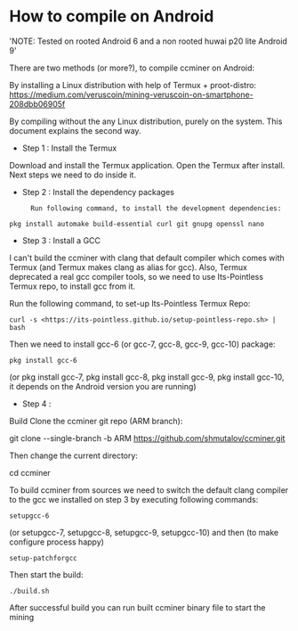 
# How to compile on Android

'NOTE: Tested on rooted Android 6
      and a non rooted huwai p20 lite Android 9'

There are two methods (or more?), to compile ccminer on Android:

By installing a Linux distribution with help of Termux + proot-distro: <https://medium.com/veruscoin/mining-veruscoin-on-smartphone-208dbb06905f>

By compiling without the any Linux distribution, purely on the system.
This document explains the second way.

- Step 1 :  Install the Termux

Download and install the Termux application. Open the Termux after install. Next steps we need to do inside it.

- Step 2 :  Install the dependency packages

        Run following command, to install the development dependencies:

```pkg install automake build-essential curl git gnupg openssl nano```

- Step 3 : Install a GCC

I can't build the ccminer with clang that default compiler which comes with Termux (and Termux makes clang as alias for gcc). Also,
Termux deprecated a real gcc compiler tools,
so we need to use Its-Pointless Termux repo, to install gcc from it.

Run the following command, to set-up Its-Pointless Termux Repo:

```curl -s <https://its-pointless.github.io/setup-pointless-repo.sh> | bash```

Then we need to install gcc-6 (or gcc-7, gcc-8, gcc-9, gcc-10) package:

```pkg install gcc-6```

(or pkg install gcc-7, pkg install gcc-8, pkg install gcc-9, pkg install gcc-10, it depends on the Android version you are running)

- Step 4 :

Build Clone the ccminer git repo (ARM branch):

git clone --single-branch -b ARM <https://github.com/shmutalov/ccminer.git>

Then change the current directory:

cd ccminer

To build ccminer from sources we need to switch the default clang compiler to the gcc we installed on step 3 by 
executing following commands:

```setupgcc-6```

(or setupgcc-7, setupgcc-8, setupgcc-9, setupgcc-10)
and then (to make configure process happy)

```setup-patchforgcc```

Then start the build:

```./build.sh```

After successful build you can run built ccminer binary file to start the mining
